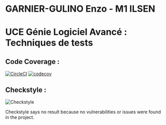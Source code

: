 # GARNIER-GULINO Enzo - M1 ILSEN

# UCE Génie Logiciel Avancé : Techniques de tests

## Code Coverage :

[![CircleCI](https://circleci.com/gh/EnzoGarnierGulino/ceri-m1-techniques-de-test.svg?style=svg)](https://circleci.com/gh/EnzoGarnierGulino/ceri-m1-techniques-de-test)
[![codecov](https://codecov.io/gh/EnzoGarnierGulino/ceri-m1-techniques-de-test/graph/badge.svg?token=A0Z6EK8Q6X)](https://codecov.io/gh/EnzoGarnierGulino/ceri-m1-techniques-de-test)

## Checkstyle :

![Checkstyle](https://img.shields.io/badge/dynamic/xml?label=Checkstyle&query=%2F%2Ferror&url=https://gist.github.com/EnzoGarnierGulino/fb5d190ff6ed9baacb85fc761c0ba1cf.js)

Checkstyle says no result because no vulnerabilities or issues were found in the project.